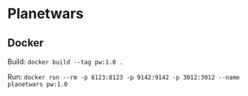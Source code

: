 # Planetwars

## Docker

Build: `docker build --tag pw:1.0 .`

Run: `docker run --rm -p 8123:8123 -p 9142:9142 -p 3012:3012 --name planetwars pw:1.0`


